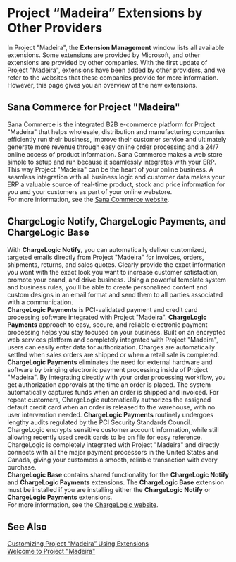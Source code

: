 <properties
	pageTitle="Project “Madeira” Extensions by Other Providers | Project “Madeira”"
        description="Project “Madeira” Extensions by other providers" 
        services="project-madeira" 
        documentationCenter=""
        authors="edupont04"/>
<tags
    ms.service="project-madeira"
    ms.topic="article"
    ms.devlang="na"
    ms.tgt_pltfrm="na"
    ms.workload="na"
    ms.date="05/12/2016"
    ms.author="edupont04" />
    
# Project “Madeira” Extensions by Other Providers
In Project "Madeira", the **Extension Management** window lists all available extensions. Some extensions are provided by Microsoft, and other extensions are provided by other companies. With the first update of Project "Madeira", extensions have been added by other providers, and we refer to the websites that these companies provide for more information. However, this page gives you an overview of the new extensions.   

## Sana Commerce for Project "Madeira"  
Sana Commerce is the integrated B2B e-commerce platform for Project "Madeira" that helps wholesale, distribution and manufacturing companies efficiently run their business, improve their customer service and ultimately generate more revenue through easy online order processing and a 24/7 online access of product information. Sana Commerce makes a web store simple to setup and run because it seamlessly integrates with your ERP. This way Project "Madeira" can be the heart of your online business. A seamless integration with all business logic and customer data makes your ERP a valuable source of real-time product, stock and price information for you and your customers as part of your online webstore.  
For more information, see the [Sana Commerce website](https://sana-commerce.com).

## ChargeLogic Notify, ChargeLogic Payments, and ChargeLogic Base  
With **ChargeLogic Notify**, you can automatically deliver customized, targeted emails directly from Project "Madeira" for invoices, orders, shipments, returns, and sales quotes. Clearly provide the exact information you want with the exact look you want to increase customer satisfaction, promote your brand, and drive business. Using a powerful template system and business rules, you'll be able to create personalized content and custom designs in an email format and send them to all parties associated with a communication.  
**ChargeLogic Payments** is PCI-validated payment and credit card processing software integrated with Project "Madeira". **ChargeLogic Payments** approach to easy, secure, and reliable electronic payment processing helps you stay focused on your business. Built on an encrypted web services platform and completely integrated with Project "Madeira", users can easily enter data for authorization. Charges are automatically settled when sales orders are shipped or when a retail sale is completed. **ChargeLogic Payments** eliminates the need for external hardware and software by bringing electronic payment processing inside of Project "Madeira". By integrating directly with your order processing workflow, you get authorization approvals at the time an order is placed. The system automatically captures funds when an order is shipped and invoiced. For repeat customers, ChargeLogic automatically authorizes the assigned default credit card when an order is released to the warehouse, with no user intervention needed. **ChargeLogic Payments** routinely undergoes lengthy audits regulated by the PCI Security Standards Council. ChargeLogic encrypts sensitive customer account information, while still allowing recently used credit cards to be on file for easy reference. ChargeLogic is completely integrated with Project "Madeira" and directly connects with all the major payment processors in the United States and Canada, giving your customers a smooth, reliable transaction with every purchase.  
**ChargeLogic Base** contains shared functionality for the **ChargeLogic Notify** and **ChargeLogic Payments** extensions. The **ChargeLogic Base** extension must be installed if you are installing either the **ChargeLogic Notify** or **ChargeLogic Payments** extensions.  
For more information, see the [ChargeLogic website](https://www.chargelogic.com).
      
## See Also  
[Customizing Project “Madeira” Using Extensions](ui-extensions.md)  
[Welcome to Project "Madeira"](madeira-get-started.md)  
